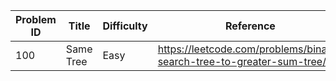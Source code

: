 | Problem ID | Title | Difficulty | Reference
| --- | --- | --- | ---
| 100 | Same Tree | Easy | https://leetcode.com/problems/binary-search-tree-to-greater-sum-tree/
